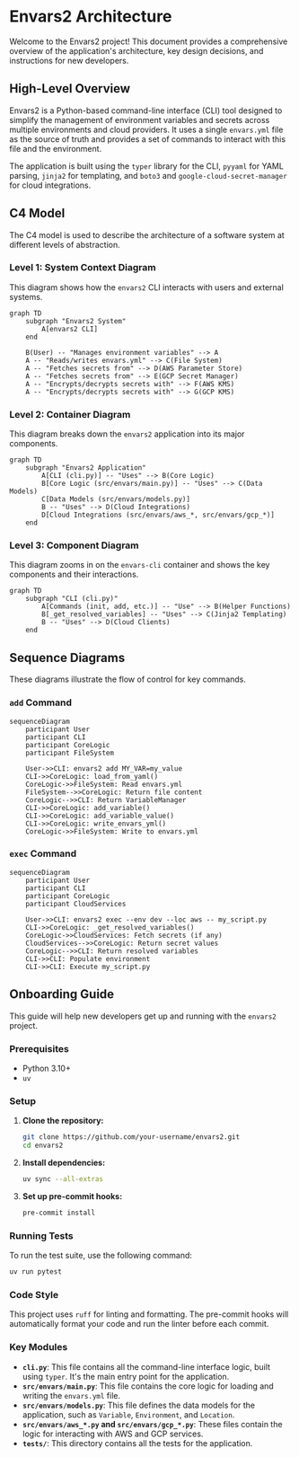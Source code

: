 # Envars2 Architecture

Welcome to the Envars2 project! This document provides a comprehensive overview of the application's architecture, key design decisions, and instructions for new developers.

## High-Level Overview

Envars2 is a Python-based command-line interface (CLI) tool designed to simplify the management of environment variables and secrets across multiple environments and cloud providers. It uses a single `envars.yml` file as the source of truth and provides a set of commands to interact with this file and the environment.

The application is built using the `typer` library for the CLI, `pyyaml` for YAML parsing, `jinja2` for templating, and `boto3` and `google-cloud-secret-manager` for cloud integrations.

## C4 Model

The C4 model is used to describe the architecture of a software system at different levels of abstraction.

### Level 1: System Context Diagram

This diagram shows how the `envars2` CLI interacts with users and external systems.

```mermaid
graph TD
    subgraph "Envars2 System"
        A[envars2 CLI]
    end

    B(User) -- "Manages environment variables" --> A
    A -- "Reads/writes envars.yml" --> C(File System)
    A -- "Fetches secrets from" --> D(AWS Parameter Store)
    A -- "Fetches secrets from" --> E(GCP Secret Manager)
    A -- "Encrypts/decrypts secrets with" --> F(AWS KMS)
    A -- "Encrypts/decrypts secrets with" --> G(GCP KMS)
```

### Level 2: Container Diagram

This diagram breaks down the `envars2` application into its major components.

```mermaid
graph TD
    subgraph "Envars2 Application"
        A[CLI (cli.py)] -- "Uses" --> B(Core Logic)
        B[Core Logic (src/envars/main.py)] -- "Uses" --> C(Data Models)
        C[Data Models (src/envars/models.py)]
        B -- "Uses" --> D(Cloud Integrations)
        D[Cloud Integrations (src/envars/aws_*, src/envars/gcp_*)]
    end
```

### Level 3: Component Diagram

This diagram zooms in on the `envars-cli` container and shows the key components and their interactions.

```mermaid
graph TD
    subgraph "CLI (cli.py)"
        A[Commands (init, add, etc.)] -- "Use" --> B(Helper Functions)
        B[_get_resolved_variables] -- "Uses" --> C(Jinja2 Templating)
        B -- "Uses" --> D(Cloud Clients)
    end
```

## Sequence Diagrams

These diagrams illustrate the flow of control for key commands.

### `add` Command

```mermaid
sequenceDiagram
    participant User
    participant CLI
    participant CoreLogic
    participant FileSystem

    User->>CLI: envars2 add MY_VAR=my_value
    CLI->>CoreLogic: load_from_yaml()
    CoreLogic->>FileSystem: Read envars.yml
    FileSystem-->>CoreLogic: Return file content
    CoreLogic-->>CLI: Return VariableManager
    CLI->>CoreLogic: add_variable()
    CLI->>CoreLogic: add_variable_value()
    CLI->>CoreLogic: write_envars_yml()
    CoreLogic->>FileSystem: Write to envars.yml
```

### `exec` Command

```mermaid
sequenceDiagram
    participant User
    participant CLI
    participant CoreLogic
    participant CloudServices

    User->>CLI: envars2 exec --env dev --loc aws -- my_script.py
    CLI->>CoreLogic: _get_resolved_variables()
    CoreLogic->>CloudServices: Fetch secrets (if any)
    CloudServices-->>CoreLogic: Return secret values
    CoreLogic-->>CLI: Return resolved variables
    CLI->>CLI: Populate environment
    CLI->>CLI: Execute my_script.py
```

## Onboarding Guide

This guide will help new developers get up and running with the `envars2` project.

### Prerequisites

- Python 3.10+
- `uv`

### Setup

1.  **Clone the repository:**
    ```bash
    git clone https://github.com/your-username/envars2.git
    cd envars2
    ```

2.  **Install dependencies:**
    ```bash
    uv sync --all-extras
    ```

3.  **Set up pre-commit hooks:**
    ```bash
    pre-commit install
    ```

### Running Tests

To run the test suite, use the following command:

```bash
uv run pytest
```

### Code Style

This project uses `ruff` for linting and formatting. The pre-commit hooks will automatically format your code and run the linter before each commit.

### Key Modules

-   **`cli.py`**: This file contains all the command-line interface logic, built using `typer`. It's the main entry point for the application.
-   **`src/envars/main.py`**: This file contains the core logic for loading and writing the `envars.yml` file.
-   **`src/envars/models.py`**: This file defines the data models for the application, such as `Variable`, `Environment`, and `Location`.
-   **`src/envars/aws_*.py` and `src/envars/gcp_*.py`**: These files contain the logic for interacting with AWS and GCP services.
-   **`tests/`**: This directory contains all the tests for the application.
